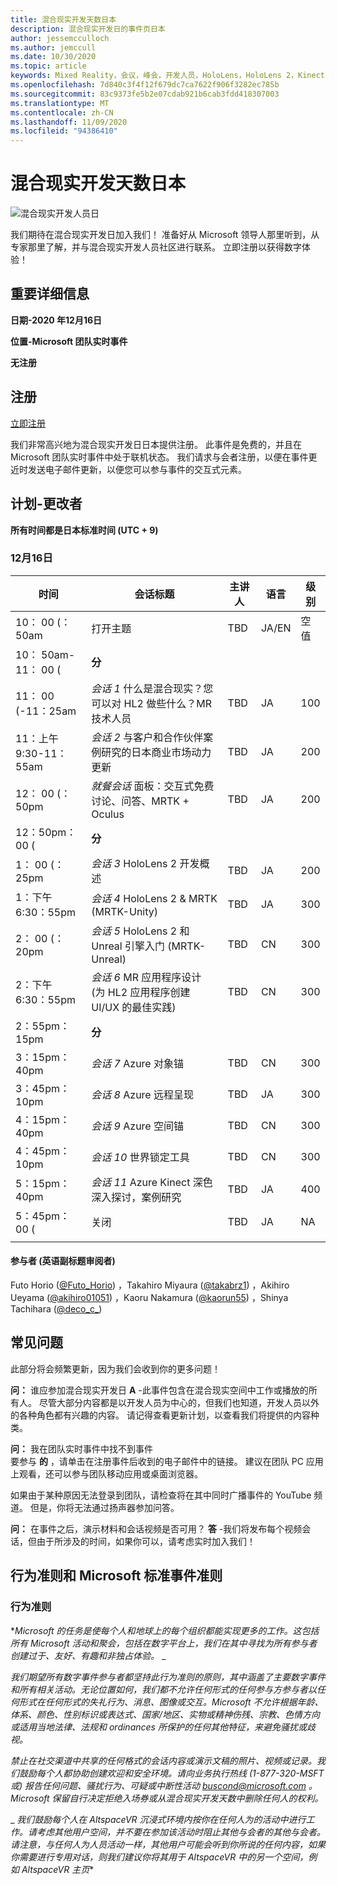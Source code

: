 ```yaml
---
title: 混合现实开发天数日本
description: 混合现实开发日的事件页日本
author: jessemcculloch
ms.author: jemccull
ms.date: 10/30/2020
ms.topic: article
keywords: Mixed Reality，会议，峰会，开发人员，HoloLens，HoloLens 2，Kinect
ms.openlocfilehash: 7d840c3f4f12f679dc7ca7622f906f3282ec785b
ms.sourcegitcommit: 83c9373fe5b2e07cdab921b6cab3fdd418307003
ms.translationtype: MT
ms.contentlocale: zh-CN
ms.lasthandoff: 11/09/2020
ms.locfileid: "94386410"
---
```

# <a name="mixed-reality-dev-days-japan"></a>混合现实开发天数日本

![混合现实开发人员日](images/MRDD/MRDevDaysJapanBanner.png)

我们期待在混合现实开发日加入我们！ 准备好从 Microsoft 领导人那里听到，从专家那里了解，并与混合现实开发人员社区进行联系。 立即注册以获得数字体验！

## <a name="important-details"></a>重要详细信息

**日期-2020 年12月16日**

**位置-Microsoft 团队实时事件**

**无注册**

## <a name="registration"></a>注册

[立即注册](https://mixedrealityprod.microsoftcrmportals.com/MRDDRegistration/)

我们非常高兴地为混合现实开发日日本提供注册。  此事件是免费的，并且在 Microsoft 团队实时事件中处于联机状态。  我们请求与会者注册，以便在事件更近时发送电子邮件更新，以便您可以参与事件的交互式元素。


## <a name="schedule---subject-to-change"></a>计划-更改者

**所有时间都是日本标准时间 (UTC + 9)** 


### <a name="december-16th"></a>12月16日
|**时间**|**会话标题**|**主讲人**|**语言**|**级别**|
|---------|---------|---------|---------|---------|
|10： 00 (：50am|打开主题|TBD|JA/EN|空值|
|10： 50am-11： 00 (|**分**||||
|11： 00 (-11：25am|*会话 1* 什么是混合现实？您可以对 HL2 做些什么？MR 技术人员|TBD|JA|100|
|11：上午 9:30-11：55am|*会话 2* 与客户和合作伙伴案例研究的日本商业市场动力更新|TBD|JA|200|
|12： 00 (：50pm|*就餐会话* 面板：交互式免费讨论、问答、MRTK + Oculus|TBD|JA|200|
|12：50pm： 00 (|**分**||||
|1： 00 (：25pm|*会话 3* HoloLens 2 开发概述|TBD|JA|200|
|1：下午6:30：55pm|*会话 4* HoloLens 2 & MRTK (MRTK-Unity) |TBD|JA|300|
|2： 00 (：20pm|*会话 5* HoloLens 2 和 Unreal 引擎入门 (MRTK-Unreal) |TBD|CN|300|
|2：下午6:30：55pm|*会话 6* MR 应用程序设计 (为 HL2 应用程序创建 UI/UX 的最佳实践) |TBD|CN|300|
|2：55pm：15pm|**分**||||
|3：15pm：40pm|*会话 7* Azure 对象锚|TBD|CN|300|
|3：45pm：10pm|*会话 8* Azure 远程呈现|TBD|JA|300|
|4：15pm：40pm|*会话 9* Azure 空间锚|TBD|CN|300|
|4：45pm：10pm|*会话 10* 世界锁定工具|TBD|CN|300|
|5：15pm：40pm|*会话 11* Azure Kinect 深色深入探讨，案例研究|TBD|JA|400|
|5：45pm： 00 (|关闭|TBD|JA|NA|
||||||

#### <a name="contributors-english-subtitle-reviewers"></a>参与者 (英语副标题审阅者) 

Futo Horio ([@Futo_Horio](https://twitter.com/Futo_Horio)) ，Takahiro Miyaura ([@takabrz1](https://twitter.com/takabrz1)) ，Akihiro Ueyama ([@akihiro01051](https://twitter.com/akihiro01051)) ，Kaoru Nakamura ([@kaorun55](https://twitter.com/kaorun55)) ，Shinya Tachihara ([@deco_c_](https://twitter.com/deco_c_)) 

## <a name="frequently-asked-questions"></a>常见问题
此部分将会频繁更新，因为我们会收到你的更多问题！

**问：** 谁应参加混合现实开发日 **A** -此事件包含在混合现实空间中工作或播放的所有人。 尽管大部分内容都是以开发人员为中心的，但我们也知道，开发人员以外的各种角色都有兴趣的内容。 请记得查看更新计划，以查看我们将提供的内容种类。  
  
**问：** 我在团队实时事件中找不到事件  
要参与 **的** ，请单击在注册事件后收到的电子邮件中的链接。 建议在团队 PC 应用上观看，还可以参与团队移动应用或桌面浏览器。

如果由于某种原因无法登录到团队，请检查将在其中同时广播事件的 YouTube 频道。 但是，你将无法通过扬声器参加问答。

  
**问：** 在事件之后，演示材料和会话视频是否可用？ 
**答** -我们将发布每个视频会话，但由于所涉及的时间，如果你可以，请考虑实时加入我们！

<!--  
**Q** -  
**A** -  
  
**Q** -  
**A** -  
  
**Q** -  
**A** -  
-->

## <a name="code-of-conduct-and-microsoft-standard-event-guidelines"></a>行为准则和 Microsoft 标准事件准则

### <a name="code-of-conduct"></a>行为准则 

**_Microsoft 的任务是使每个人和地球上的每个组织都能实现更多的工作。这包括所有 Microsoft 活动和聚会，包括在数字平台上，我们在其中寻找为所有参与者创建过于、友好、有趣和非独占体验。_* _  

_*_我们期望所有数字事件参与者都坚持此行为准则的原则，其中涵盖了主要数字事件和所有相关活动。无论位置如何，我们都不允许任何形式的任何参与方参与者以任何形式在任何形式的失礼行为、消息、图像或交互。Microsoft 不允许根据年龄、体系、颜色、性别标识或表达式、国家/地区、实物或精神伤残、宗教、色情方向或适用当地法律、法规和 ordinances 所保护的任何其他特征，来避免骚扰或歧视。_*_  

_*_禁止在社交渠道中共享的任何格式的会话内容或演示文稿的照片、视频或记录。我们鼓励每个人都协助创建欢迎和安全环境。请向业务执行热线 (1-877-320-MSFT 或) 报告任何问题、骚扰行为、可疑或中断性活动 [buscond@microsoft.com](mailto:buscond@microsoft.com) 。Microsoft 保留自行决定拒绝入场券或从混合现实开发天数中删除任何人的权利。_*_  

_ *_我们鼓励每个人在 AltspaceVR 沉浸式环境内按你在任何人为的活动中进行工作。请考虑其他用户空间，并不要在参加该活动时阻止其他与会者的其他与会者。 请注意，与任何人为人员活动一样，其他用户可能会听到你所说的任何内容，如果你需要进行专用对话，则我们建议你将其用于 AltspaceVR 中的另一个空间，例如 AltspaceVR 主页_**



